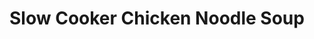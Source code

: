 ---
source_url: https://www.budgetbytes.com/slow-cooker-chicken-noodle-soup/
slug: slow-cooker-chicken-noodle-soup
title: Slow Cooker Chicken Noodle Soup
date_added: '2022-11-27'
description: Slow cooker chicken noodle soup is an incredibly easy and soothing winter
  recipe that will fill you up and warm you from the inside out!
servings: 8 serving(s)
prep_time: 30 Minutes
cook_time: 4 Hours
total_time: 4 Hours 30 Minutes
categories: ''
tags: ''
ingredients:
- 1 yellow onion ($0.32)
- 3 cloves garlic ($0.24)
- 1/2 lb. carrots (about 4 medium) ($0.30)
- 4 ribs celery ($0.43)
- 2 split chicken breasts* (2-2.5 lbs. total) ($6.30)
- 1 tsp dried basil ($0.10)
- 1 Tbsp dried parsley ($0.30)
- 1/2 tsp dried thyme ($0.05)
- 1 bay leaf ($0.15)
- 1/4 tsp freshly cracked black pepper ($0.05)
- 8 cups water ($0.00)
- 6 oz. wide egg noodles ($0.68)
- 1 Tbsp salt (or to taste) ($0.10)
- 1/4 cup chopped fresh parsley (optional) ($0.20)
directions:
- Dice the onion, mince the garlic, peel and slice the carrots, and slice the celery.
  Add the onion, garlic, carrots, and celery to a 6 quart slow cooker or crock pot.
- Remove the skin from the bone-in split chicken breasts, then place them on top of
  the vegetables in the slow cooker. Add the basil, parsley, thyme, bay leaf, and
  pepper to the slow cooker.
- Pour 8 cups of water over the ingredients in the slow cooker. Place the lid on the
  slow cooker and cook on high for 4 hours or low for 8 hours.
- After cooking on high for 4 hours or low for 8 hours, carefully remove the chicken
  to a cutting board and discard the bay leaf. Add the egg noodles to the slow cooker,
  stir to combine, and replace the lid, with the heat turned on to high.
- Use two forks to remove the chicken meat from the bones, shredding the meat as you
  go. Return the meat to the slow cooker and stir to combine with the soup. The noodles
  should be tender after about 8-10 minutes of being in the soup (this may take a
  few minutes longer if the slow cooker was previously set to low).
- Once the chicken has been returned to the soup and the noodles are tender, begin
  seasoning the soup with salt. The true flavor of the soup will not be pronounced
  until it is properly salted. Start with 1 tsp salt, adding more until the soup is
  bold and flavorful. I use about 1 Tbsp (3 tsp). Finally, stir in a handful of chopped
  parsley for garnish just before serving.
---